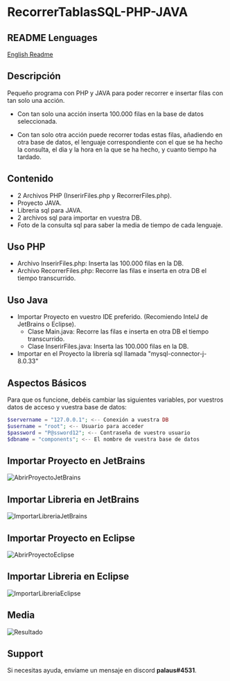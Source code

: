 # RecorrerTablasSQL-PHP-JAVA

## README Lenguages
[English Readme](README.en.md)

## Descripción
Pequeño programa con PHP y JAVA para poder recorrer e insertar filas con tan solo una acción.

- Con tan solo una acción inserta 100.000 filas en la base de datos seleccionada.

- Con tan solo otra acción puede recorrer todas estas filas, añadiendo en otra base de datos, el lenguaje correspondiente con el que se ha hecho la consulta, el dia y la hora en la que se ha hecho, y cuanto tiempo ha tardado.

## Contenido

- 2 Archivos PHP (InserirFiles.php y RecorrerFiles.php).
- Proyecto JAVA.
- Libreria sql para JAVA.
- 2 archivos sql para importar en vuestra DB.
- Foto de la consulta sql para saber la media de tiempo de cada lenguaje.
## Uso PHP

- Archivo InserirFiles.php: Inserta las 100.000 filas en la DB.
- Archivo RecorrerFiles.php: Recorre las filas e inserta en otra DB el tiempo transcurrido.

## Uso Java

- Importar Proyecto en vuestro IDE preferido. (Recomiendo IntelJ de JetBrains o Eclipse).
    - Clase Main.java: Recorre las filas e inserta en otra DB el tiempo transcurrido.
    - Clase InserirFiles.java: Inserta las 100.000 filas en la DB.
- Importar en el Proyecto la librería sql llamada "mysql-connector-j-8.0.33"

## Aspectos Básicos

Para que os funcione, debéis cambiar las siguientes variables, por vuestros datos de acceso y vuestra base de datos:

```php
$servername = "127.0.0.1"; <-- Conexión a vuestra DB
$username = "root"; <-- Usuario para acceder
$password = "P@ssword12"; <-- Contraseña de vuestro usuario
$dbname = "components"; <-- El nombre de vuestra base de datos
```



## Importar Proyecto en JetBrains
![AbrirProyectoJetBrains](readme/0602.gif)

## Importar Libreria en JetBrains
![ImportarLibreriaJetBrains](https://cdn.discordapp.com/attachments/718875492744298569/1114129552562716682/0602_1_.gif)

## Importar Proyecto en Eclipse
![AbrirProyectoEclipse](https://cdn.discordapp.com/attachments/718875492744298569/1114135532855890040/0602_2_.gif)

## Importar Libreria en Eclipse
![ImportarLibreriaEclipse](https://cdn.discordapp.com/attachments/718875492744298569/1114135533233373246/0602_3_.gif)

## Media

![Resultado](https://media.discordapp.net/attachments/718875492744298569/1114130865358909462/Sin_titulo-1.png)




## Support

Si necesitas ayuda, envíame un mensaje en discord **palaus#4531**.

